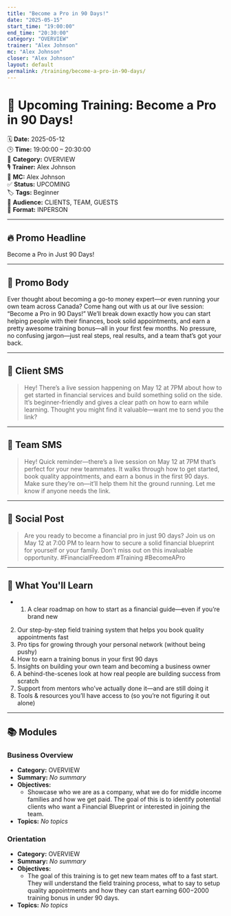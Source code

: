 ```yaml
---
title: "Become a Pro in 90 Days!"
date: "2025-05-15"
start_time: "19:00:00"
end_time: "20:30:00"
category: "OVERVIEW"
trainer: "Alex Johnson"
mc: "Alex Johnson"
closer: "Alex Johnson"
layout: default
permalink: /training/become-a-pro-in-90-days/
---
```


# 📆 Upcoming Training: Become a Pro in 90 Days!

🗓️ **Date:** 2025-05-12  
🕒 **Time:** 19:00:00 – 20:30:00  
🎯 **Category:** OVERVIEW  
🎙️ **Trainer:** Alex Johnson  
🎤 **MC:** Alex Johnson  
✅ **Status:** UPCOMING  
🏷️ **Tags:** Beginner  
👥 **Audience:** CLIENTS, TEAM, GUESTS  
📍 **Format:** INPERSON

---

## 🔥 Promo Headline

Become a Pro in Just 90 Days!

---

## 📣 Promo Body

Ever thought about becoming a go-to money expert—or even running your own team across Canada?
Come hang out with us at our live session: “Become a Pro in 90 Days!” We’ll break down exactly how you can start helping people with their finances, book solid appointments, and earn a pretty awesome training bonus—all in your first few months. No pressure, no confusing jargon—just real steps, real results, and a team that’s got your back.

---

## 💬 Client SMS

> Hey! There’s a live session happening on May 12 at 7PM about how to get started in financial services and build something solid on the side. It’s beginner-friendly and gives a clear path on how to earn while learning. Thought you might find it valuable—want me to send you the link?

---

## 💬 Team SMS

> Hey! Quick reminder—there’s a live session on May 12 at 7PM that’s perfect for your new teammates. It walks through how to get started, book quality appointments, and earn a bonus in the first 90 days. Make sure they’re on—it’ll help them hit the ground running. Let me know if anyone needs the link.

---

## 📡 Social Post

> Are you ready to become a financial pro in just 90 days? Join us on May 12 at 7:00 PM to learn how to secure a solid financial blueprint for yourself or your family. Don't miss out on this invaluable opportunity. #FinancialFreedom #Training #BecomeAPro

---

## 🧠 What You'll Learn

- 1) A clear roadmap on how to start as a financial guide—even if you’re brand new
2) Our step-by-step field training system that helps you book quality appointments fast
3) Pro tips for growing through your personal network (without being pushy)
4) How to earn a training bonus in your first 90 days
5) Insights on building your own team and becoming a business owner
6) A behind-the-scenes look at how real people are building success from scratch
7) Support from mentors who’ve actually done it—and are still doing it
8) Tools & resources you’ll have access to (so you’re not figuring it out alone)

---

## 📚 Modules


### Business Overview
- **Category:** OVERVIEW
- **Summary:** _No summary_
- **Objectives:**
  - Showcase who we are as a company, what we do for middle income families and how we get paid. The goal of this is to identify potential clients who want a Financial Blueprint or interested in joining the team.
- **Topics:**
_No topics_


### Orientation
- **Category:** OVERVIEW
- **Summary:** _No summary_
- **Objectives:**
  - The goal of this training is to get new team mates off to a fast start. They will understand the field training process, what to say to setup quality appointments and how they can start earning $600-$2000 training bonus in under 90 days.
- **Topics:**
_No topics_
